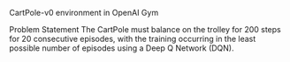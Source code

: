 CartPole-v0 environment in OpenAI Gym

Problem Statement
The CartPole must balance on the trolley for 200 steps for 20 consecutive episodes, with the training occurring in the least possible number of episodes using a Deep Q Network (DQN).
 
